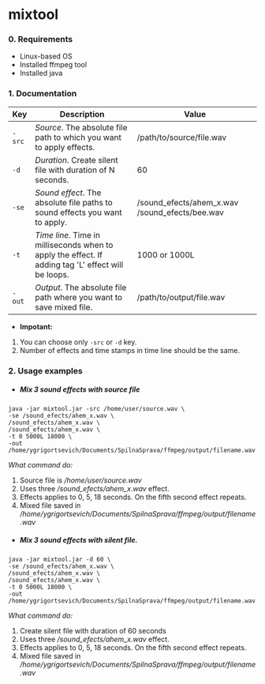 # mixtool

### 0. Requirements
- Linux-based OS
- Installed ffmpeg tool
- Installed java

### 1. Documentation

|      Key   | Description   | Value |
|------------|-------------| -----|
| `-src`     | *Source*. The absolute file path to which you want to apply effects.| /path/to/source/file.wav |
| `-d`       | *Duration*. Create silent file with duration of N seconds.     |   60 |
| `-se`      | *Sound effect*. The absolute file paths to sound effects you want to apply.     |    /sound_efects/ahem_x.wav /sound_efects/bee.wav |
| `-t`       | *Time line*. Time in milliseconds when to apply the effect. If adding tag 'L' effect will be loops.    |    1000 or 1000L |
| `-out`     | *Output*. The absolute file path where you want to save mixed file.     |    /path/to/output/file.wav |

* **Impotant:** 
1. You can choose only `-src` or `-d` key. 
2. Number of effects and time stamps in time line should be the same.

### 2. Usage examples
- ##### Mix 3 sound effects with source file
```
java -jar mixtool.jar -src /home/user/source.wav \
-se /sound_efects/ahem_x.wav \
/sound_efects/ahem_x.wav \
/sound_efects/ahem_x.wav \
-t 0 5000L 18000 \
-out /home/ygrigortsevich/Documents/SpilnaSprava/ffmpeg/output/filename.wav
```
*What command do:*
1. Source file is */home/user/source.wav*
2. Uses three */sound_efects/ahem_x.wav* effect.
3. Effects applies to 0, 5, 18 seconds. On the fifth second effect repeats.
4. Mixed file saved in */home/ygrigortsevich/Documents/SpilnaSprava/ffmpeg/output/filename.wav*

- ##### Mix 3 sound effects with silent file.
```
java -jar mixtool.jar -d 60 \
-se /sound_efects/ahem_x.wav \
/sound_efects/ahem_x.wav \
/sound_efects/ahem_x.wav \
-t 0 5000L 18000 \
-out /home/ygrigortsevich/Documents/SpilnaSprava/ffmpeg/output/filename.wav
```
*What command do:*
1. Create silent file with duration of 60 seconds
2. Uses three */sound_efects/ahem_x.wav* effect.
3. Effects applies to 0, 5, 18 seconds. On the fifth second effect repeats.
4. Mixed file saved in */home/ygrigortsevich/Documents/SpilnaSprava/ffmpeg/output/filename.wav*